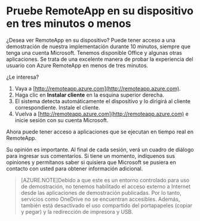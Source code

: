 
<properties 
    pageTitle="Pruebe RemoteApp en su dispositivo en tres minutos o menos"
    description="Pruebe la funcionalidad de Azure RemoteApp sin instalar el servicio." 
    services="remoteapp" 
	documentationCenter="" 
    authors="lizap" 
    manager="mbaldwin" />

<tags 
    ms.service="remoteapp" 
    ms.workload="compute" 
    ms.tgt_pltfrm="na" 
    ms.devlang="na" 
    ms.topic="article" 
    ms.date="05/28/2015" 
    ms.author="mbaldwin" />



# Pruebe RemoteApp en su dispositivo en tres minutos o menos

¿Desea ver RemoteApp en su dispositivo? Puede tener acceso a una demostración de nuestra implementación durante 10 minutos, siempre que tenga una cuenta Microsoft. Tenemos disponible Office y algunas otras aplicaciones. Se trata de una excelente manera de probar la experiencia del usuario con Azure RemoteApp en menos de tres minutos.

¿Le interesa?

1. Vaya a [http://remoteapp.azure.com](http://remoteapp.azure.com).
2. Haga clic en **Instalar cliente** en la esquina superior derecha.  
3. El sistema detecta automáticamente el dispositivo y lo dirigirá al cliente correspondiente. Instale el cliente.
4. Vuelva a [http://remoteapp.azure.com](http://remoteapp.azure.com) e inicie sesión con su cuenta Microsoft.
 
Ahora puede tener acceso a aplicaciones que se ejecutan en tiempo real en RemoteApp.

Su opinión es importante. Al final de cada sesión, verá un cuadro de diálogo para ingresar sus comentarios. Si tiene un momento, indíquenos sus opiniones y permítanos saber si quisiera que Microsoft se pusiera en contacto con usted para obtener información adicional.

>[AZURE.NOTE]Debido a que este es un entorno controlado para uso de demostración, no tenemos habilitado el acceso externo a Internet desde las aplicaciones de demostración publicadas. Por lo tanto, servicios como OneDrive no se encuentran accesibles. Además, también está desactivado el uso compartido del portapapeles (copiar y pegar) y la redirección de impresora y USB.

 

<!---HONumber=August15_HO6-->